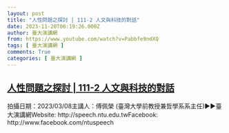 ```yaml
---
layout: post
title: "人性問題之探討 | 111-2 人文與科技的對話"
date: 2023-11-20T06:19:26.000Z
author: 臺大演講網
from: https://www.youtube.com/watch?v=Pabbfe9ndXQ
tags: [ 臺大演講網 ]
comments: True
categories: [ 臺大演講網 ]
---
```

<!--1700461166000-->
[人性問題之探討 | 111-2 人文與科技的對話](https://www.youtube.com/watch?v=Pabbfe9ndXQ)
------

<div>
拍攝日期：2023/03/08主講人：傅佩榮  (臺灣大學前教授兼哲學系系主任)►►臺大演講網Website: http://speech.ntu.edu.twFacebook: http://www.facebook.com/ntuspeech
</div>
